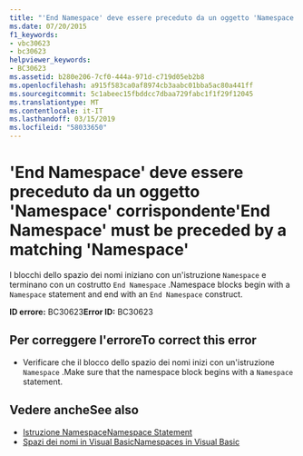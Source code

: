 ```yaml
---
title: "'End Namespace' deve essere preceduto da un oggetto 'Namespace' corrispondente"
ms.date: 07/20/2015
f1_keywords:
- vbc30623
- bc30623
helpviewer_keywords:
- BC30623
ms.assetid: b280e206-7cf0-444a-971d-c719d05eb2b8
ms.openlocfilehash: a915f583ca0af8974cb3aabc01bba5ac80a441ff
ms.sourcegitcommit: 5c1abeec15fbddcc7dbaa729fabc1f1f29f12045
ms.translationtype: MT
ms.contentlocale: it-IT
ms.lasthandoff: 03/15/2019
ms.locfileid: "58033650"
---
```

# <a name="end-namespace-must-be-preceded-by-a-matching-namespace"></a><span data-ttu-id="0cbe0-102">'End Namespace' deve essere preceduto da un oggetto 'Namespace' corrispondente</span><span class="sxs-lookup"><span data-stu-id="0cbe0-102">'End Namespace' must be preceded by a matching 'Namespace'</span></span>
<span data-ttu-id="0cbe0-103">I blocchi dello spazio dei nomi iniziano con un'istruzione `Namespace` e terminano con un costrutto `End Namespace` .</span><span class="sxs-lookup"><span data-stu-id="0cbe0-103">Namespace blocks begin with a `Namespace` statement and end with an `End Namespace` construct.</span></span>  
  
 <span data-ttu-id="0cbe0-104">**ID errore:** BC30623</span><span class="sxs-lookup"><span data-stu-id="0cbe0-104">**Error ID:** BC30623</span></span>  
  
## <a name="to-correct-this-error"></a><span data-ttu-id="0cbe0-105">Per correggere l'errore</span><span class="sxs-lookup"><span data-stu-id="0cbe0-105">To correct this error</span></span>  
  
-   <span data-ttu-id="0cbe0-106">Verificare che il blocco dello spazio dei nomi inizi con un'istruzione `Namespace` .</span><span class="sxs-lookup"><span data-stu-id="0cbe0-106">Make sure that the namespace block begins with a `Namespace` statement.</span></span>  
  
## <a name="see-also"></a><span data-ttu-id="0cbe0-107">Vedere anche</span><span class="sxs-lookup"><span data-stu-id="0cbe0-107">See also</span></span>

- [<span data-ttu-id="0cbe0-108">Istruzione Namespace</span><span class="sxs-lookup"><span data-stu-id="0cbe0-108">Namespace Statement</span></span>](../../visual-basic/language-reference/statements/namespace-statement.md)
- [<span data-ttu-id="0cbe0-109">Spazi dei nomi in Visual Basic</span><span class="sxs-lookup"><span data-stu-id="0cbe0-109">Namespaces in Visual Basic</span></span>](../../visual-basic/programming-guide/program-structure/namespaces.md)

